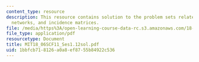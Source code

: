```yaml
---
content_type: resource
description: This resource contains solution to the problem sets related to graphs,
  networks, and incidence matrices.
file: /media/https%3A/open-learning-course-data-rc.s3.amazonaws.com/18-06sc-linear-algebra-fall-2011/1bbfcb718126a0a8ef8755b84922c536_MIT18_06SCF11_Ses1.12sol.pdf
file_type: application/pdf
resourcetype: Document
title: MIT18_06SCF11_Ses1.12sol.pdf
uid: 1bbfcb71-8126-a0a8-ef87-55b84922c536
---
```

